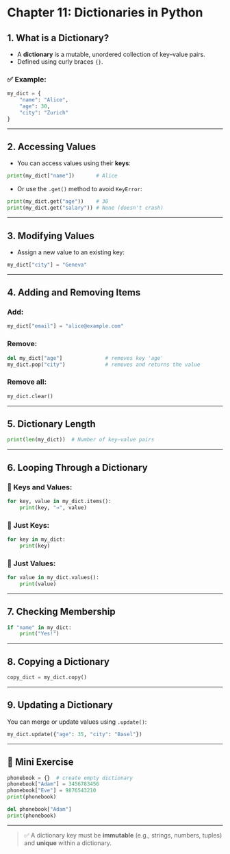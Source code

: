 # Chapter 11: Dictionaries in Python

## 1. What is a Dictionary?

- A **dictionary** is a mutable, unordered collection of key–value pairs.
- Defined using curly braces `{}`.

### ✅ Example:
```python
my_dict = {
    "name": "Alice",
    "age": 30,
    "city": "Zurich"
}
```

---

## 2. Accessing Values

- You can access values using their **keys**:
```python
print(my_dict["name"])       # Alice
```

- Or use the `.get()` method to avoid `KeyError`:
```python
print(my_dict.get("age"))    # 30
print(my_dict.get("salary")) # None (doesn't crash)
```

---

## 3. Modifying Values

- Assign a new value to an existing key:
```python
my_dict["city"] = "Geneva"
```

---

## 4. Adding and Removing Items

### Add:
```python
my_dict["email"] = "alice@example.com"
```

### Remove:
```python
del my_dict["age"]              # removes key 'age'
my_dict.pop("city")             # removes and returns the value
```

### Remove all:
```python
my_dict.clear()
```

---

## 5. Dictionary Length
```python
print(len(my_dict))  # Number of key–value pairs
```

---

## 6. Looping Through a Dictionary

### 🔄 Keys and Values:
```python
for key, value in my_dict.items():
    print(key, "→", value)
```

### 🔄 Just Keys:
```python
for key in my_dict:
    print(key)
```

### 🔄 Just Values:
```python
for value in my_dict.values():
    print(value)
```

---

## 7. Checking Membership

```python
if "name" in my_dict:
    print("Yes!")
```

---

## 8. Copying a Dictionary

```python
copy_dict = my_dict.copy()
```

---

## 9. Updating a Dictionary

You can merge or update values using `.update()`:
```python
my_dict.update({"age": 35, "city": "Basel"})
```

---

## 🧪 Mini Exercise

```python
phonebook = {}  # create empty dictionary
phonebook["Adam"] = 3456783456
phonebook["Eve"] = 9876543210
print(phonebook)

del phonebook["Adam"]
print(phonebook)
```

---

> ✅ A dictionary key must be **immutable** (e.g., strings, numbers, tuples) and **unique** within a dictionary.

